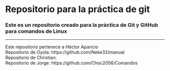 <h1>Repositorio para la práctica de git</h1>
<h3>Este es un repositorio creado para la práctica de Git y GitHub para comandos de Linux</h3>
<hr>
Este repositorio pertenece a Héctor Aparicio <br>
Repositorio de Oyola: https://github.com/Neke33/manual <br>
Repositorio de Christian: <br>
Repositorio de Jorge: https://github.com/Choc2056/Comandos
